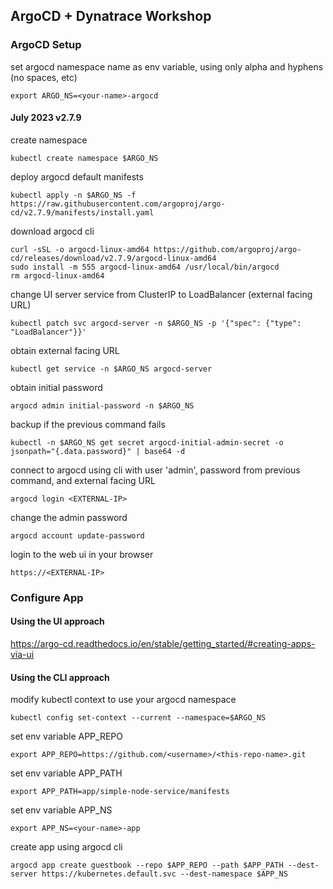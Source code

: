 ## ArgoCD + Dynatrace Workshop

### ArgoCD Setup
set argocd namespace name as env variable, using only alpha and hyphens (no spaces, etc)
```
export ARGO_NS=<your-name>-argocd
```

#### July 2023 v2.7.9
create namespace
```
kubectl create namespace $ARGO_NS
```
deploy argocd default manifests
```
kubectl apply -n $ARGO_NS -f https://raw.githubusercontent.com/argoproj/argo-cd/v2.7.9/manifests/install.yaml
```
download argocd cli
```
curl -sSL -o argocd-linux-amd64 https://github.com/argoproj/argo-cd/releases/download/v2.7.9/argocd-linux-amd64
sudo install -m 555 argocd-linux-amd64 /usr/local/bin/argocd
rm argocd-linux-amd64
```

change UI server service from ClusterIP to LoadBalancer (external facing URL)
```
kubectl patch svc argocd-server -n $ARGO_NS -p '{"spec": {"type": "LoadBalancer"}}'
```

obtain external facing URL
```
kubectl get service -n $ARGO_NS argocd-server
```

obtain initial password
```
argocd admin initial-password -n $ARGO_NS
```

backup if the previous command fails
```
kubectl -n $ARGO_NS get secret argocd-initial-admin-secret -o jsonpath="{.data.password}" | base64 -d
```

connect to argocd using cli with user 'admin', password from previous command, and external facing URL
```
argocd login <EXTERNAL-IP>
```

change the admin password
```
argocd account update-password
```

login to the web ui in your browser
```
https://<EXTERNAL-IP>
```

### Configure App

#### Using the UI approach
https://argo-cd.readthedocs.io/en/stable/getting_started/#creating-apps-via-ui

#### Using the CLI approach
modify kubectl context to use your argocd namespace
```
kubectl config set-context --current --namespace=$ARGO_NS
```
set env variable APP_REPO
```
export APP_REPO=https://github.com/<username>/<this-repo-name>.git
```
set env variable APP_PATH
```
export APP_PATH=app/simple-node-service/manifests
```
set env variable APP_NS
```
export APP_NS=<your-name>-app
```
create app using argocd cli
```
argocd app create guestbook --repo $APP_REPO --path $APP_PATH --dest-server https://kubernetes.default.svc --dest-namespace $APP_NS
```